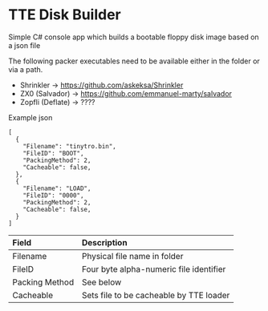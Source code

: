 # TTE Disk Builder

Simple C# console app which builds a bootable floppy disk image based on a json file

The following packer executables need to be available either in the folder or via a path.

* Shrinkler -> https://github.com/askeksa/Shrinkler
* ZX0 (Salvador) -> https://github.com/emmanuel-marty/salvador
* Zopfli (Deflate) -> ????

Example json

```
[
  {
    "Filename": "tinytro.bin",
    "FileID": "BOOT",
    "PackingMethod": 2,
    "Cacheable": false,
  },
  {
    "Filename": "LOAD",
    "FileID": "0000",
    "PackingMethod": 2,
    "Cacheable": false,
  }
]
```

|Field|Description|
|:---|:---|
|Filename|Physical file name in folder|
|FileID|Four byte alpha-numeric file identifier|
|Packing Method|See below|
|Cacheable|Sets file to be cacheable by TTE loader|



